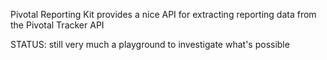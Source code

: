 Pivotal Reporting Kit provides a nice API for extracting reporting data from the Pivotal Tracker API

STATUS: still very much a playground to investigate what's possible

